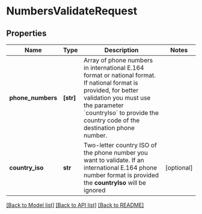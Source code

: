 # NumbersValidateRequest


## Properties
Name | Type | Description | Notes
------------ | ------------- | ------------- | -------------
**phone_numbers** | **[str]** | Array of phone numbers in international E.164 format or national format. If national format is provided, for better validation you must use the parameter &#x60;countryIso&#x60; to provide the country code of the destination phone number. | 
**country_iso** | **str** | Two-letter country ISO of the phone number you want to validate. If an international E.164 phone number format is provided the **countryIso** will be ignored | [optional] 

[[Back to Model list]](../../README.md#models) [[Back to API list]](../../README.md#available-methods) [[Back to README]](../../README.md)


